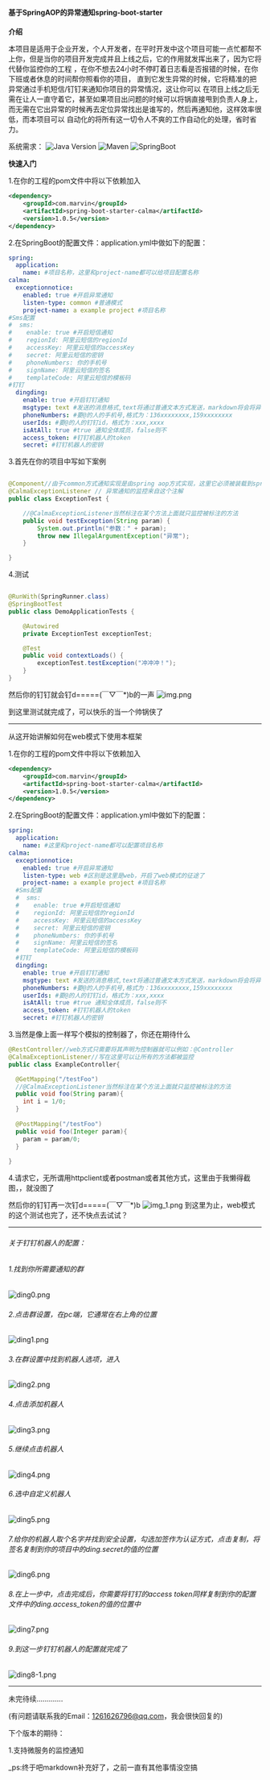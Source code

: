 #### 基于SpringAOP的异常通知spring-boot-starter

**介绍**

本项目是适用于企业开发，个人开发者，在平时开发中这个项目可能一点忙都帮不上你，但是当你的项目开发完成并且上线之后，它的作用就发挥出来了，因为它将代替你监控你的工程
，在你不想去24小时不停盯着日志看是否报错的时候，在你下班或者休息的时间帮你照看你的项目， 直到它发生异常的时候，它将精准的把异常通过手机短信/钉钉来通知你项目的异常情况，这让你可以
在项目上线之后无需在让人一直守着它，甚至如果项目出问题的时候可以将锅直接甩到负责人身上， 而无需在它出异常的时候再去定位异常找出是谁写的，然后再通知他，这样效率很低，而本项目可以 自动化的将所有这一切令人不爽的工作自动化的处理，省时省力。

系统需求： ![Java Version](https://img.shields.io/badge/Java%20Version-1.8%2B-brightgreen?style=flat-square&logo=appveyor)   ![Maven](https://img.shields.io/badge/Maven-3.2.5%2B-brightgreen?style=flat-square&logo=appveyor)  ![SpringBoot](https://img.shields.io/badge/SpringBoot-2.3.6.RELEASE-brightgreen?style=flat-square&logo=appveyor)

**快速入门**

1.在你的工程的pom文件中将以下依赖加入

```xml
<dependency>
    <groupId>com.marvin</groupId>
    <artifactId>spring-boot-starter-calma</artifactId>
    <version>1.0.5</version>
</dependency>
```

2.在SpringBoot的配置文件：application.yml中做如下的配置：

```yaml
spring:
  application:
    name: #项目名称，这里和project-name都可以给项目配置名称
calma:
  exceptionnotice:
    enabled: true #开启异常通知
    listen-type: common #普通模式
    project-name: a example project #项目名称
#Sms配置
#  sms:
#    enable: true #开启短信通知
#    regionId: 阿里云短信的regionId
#    accessKey: 阿里云短信的accessKey
#    secret: 阿里云短信的密钥
#    phoneNumbers: 你的手机号
#    signName: 阿里云短信的签名
#    templateCode: 阿里云短信的模板码
#钉钉
  dingding:
    enable: true #开启钉钉通知
    msgtype: text #发送的消息格式,text将通过普通文本方式发送，markdown将会将异常信息用markdown语法转化后发送
    phoneNumbers: #要@的人的手机号,格式为：136xxxxxxxx,159xxxxxxxx
    userIds: #要@的人的钉钉id，格式为：xxx,xxxx
    isAtAll: true #true 通知全体成员，false则不
    access_token: #钉钉机器人的token
    secret: #钉钉机器人的密钥
```

3.首先在你的项目中写如下案例

```java

@Component//由于common方式通知实现是由spring aop方式实现，这里它必须被装载到spring中
@CalmaExceptionListener // 异常通知的监控来自这个注解
public class ExceptionTest {

    //@CalmaExceptionListener当然标注在某个方法上面就只监控被标注的方法
    public void testException(String param) {
        System.out.println("参数：" + param);
        throw new IllegalArgumentException("异常");
    }

}

```

4.测试

```java

@RunWith(SpringRunner.class)
@SpringBootTest
public class DemoApplicationTests {

    @Autowired
    private ExceptionTest exceptionTest;

    @Test
    public void contextLoads() {
        exceptionTest.testException("冲冲冲！");
    }
}
```
然后你的钉钉就会钉d=====(￣▽￣*)b的一声
![img.png](Image/common.png)

到这里测试就完成了，可以快乐的当一个帅锅侠了

--------------------------------------------------------------------

从这开始讲解如何在web模式下使用本框架

1.在你的工程的pom文件中将以下依赖加入

```xml
<dependency>
    <groupId>com.marvin</groupId>
    <artifactId>spring-boot-starter-calma</artifactId>
    <version>1.0.5</version>
</dependency>
```

2.在SpringBoot的配置文件：application.yml中做如下的配置：

```yaml
spring:
  application:
    name: #这里和project-name都可以配置项目名称
calma:
  exceptionnotice:
    enabled: true #开启异常通知
    listen-type: web #区别是这里是web，开启了web模式的征途了
    project-name: a example project #项目名称
  #Sms配置
  #  sms:
  #    enable: true #开启短信通知
  #    regionId: 阿里云短信的regionId
  #    accessKey: 阿里云短信的accessKey
  #    secret: 阿里云短信的密钥
  #    phoneNumbers: 你的手机号
  #    signName: 阿里云短信的签名
  #    templateCode: 阿里云短信的模板码
  #钉钉
  dingding:
    enable: true #开启钉钉通知
    msgtype: text #发送的消息格式,text将通过普通文本方式发送，markdown将会将异常信息用markdown语法转化后发送
    phoneNumbers: #要@的人的手机号,格式为：136xxxxxxxx,159xxxxxxxx
    userIds: #要@的人的钉钉id，格式为：xxx,xxxx
    isAtAll: true #true 通知全体成员，false则不
    access_token: #钉钉机器人的token
    secret: #钉钉机器人的密钥
```
3.当然是像上面一样写个模拟的控制器了，你还在期待什么
```java
@RestController//web方式只需要将其声明为控制器就可以例如：@Controller
@CalmaExceptionListener//写在这里可以让所有的方法都被监控
public class ExampleController{

  @GetMapping("/testFoo")
  //@CalmaExceptionListener当然标注在某个方法上面就只监控被标注的方法
  public void foo(String param){
    int i = 1/0;
  }
  
  @PostMapping("/testFoo")
  public void foo(Integer param){
    param = param/0;
  }
  
}
```

4.请求它，无所谓用httpclient或者postman或者其他方式，这里由于我懒得截图，，就没图了

然后你的钉钉再一次钉d=====(￣▽￣*)b
![img_1.png](Image/web.png)
到这里为止，web模式的这个测试也完了，还不快点去试试？


------------
###### 关于钉钉机器人的配置：

###### 1.找到你所需要通知的群

![ding0.png](Image/ding0.png)

###### 2.点击群设置，在pc端，它通常在右上角的位置

![ding1.png](Image/ding1.png)

###### 3.在群设置中找到机器人选项，进入

![ding2.png](Image/ding2.png)

###### 4.点击添加机器人

![ding3.png](Image/ding3.png)

###### 5.继续点击机器人

![ding4.png](Image/ding4.png)

###### 6.选中自定义机器人

![ding5.png](Image/ding5.png)

###### 7.给你的机器人取个名字并找到安全设置，勾选加签作为认证方式，点击复制，将签名复制到你的项目中的ding.secret的值的位置

![ding6.png](Image/ding6.png)

###### 8.在上一步中，点击完成后，你需要将钉钉的access token同样复制到你的配置文件中的ding.access_token的值的位置中

![ding7.png](Image/ding7.png)

###### 9.到这一步钉钉机器人的配置就完成了

![ding8-1.png](Image/ding8-1.png)

------------


未完待续.............

(有问题请联系我的Email：1261626796@qq.com，我会很快回复的)

下个版本的期待：

1.支持微服务的监控通知

_ps:终于吧markdown补充好了，之前一直有其他事情没空搞
